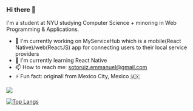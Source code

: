 ### Hi there 👋

I'm a student at NYU studying Computer Science + minoring in Web Programming & Applications.

- 🔭 I'm currently working on MyServiceHub which is a mobile(React Native)/web(ReactJS) app for connecting users to their local service providers
- 🌱 I'm currently learning React Native
- 📫 How to reach me: sotoruiz.emmanuel@gmail.com
- ⚡ Fun fact: originall from Mexico City, Mexico 🇲🇽

<a href="https://github.com/mannysotoruiz/github-readme-stats">
  <img align="center" src="https://github-readme-stats.vercel.app/api?username=mannysotoruiz&show_icons=true&hide=stars" />
</a>

[![Top Langs](https://github-readme-stats.vercel.app/api/top-langs/?username=mannysotoruiz&layout=compact)](https://github.com/anuraghazra/github-readme-stats)
